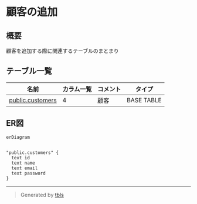 # 顧客の追加

## 概要

顧客を追加する際に関連するテーブルのまとまり

## テーブル一覧

| 名前 | カラム一覧 | コメント | タイプ |
| ---- | ------- | ------- | ---- |
| [public.customers](public.customers.md) | 4 | 顧客 | BASE TABLE |

## ER図

```mermaid
erDiagram


"public.customers" {
  text id
  text name
  text email
  text password
}
```

---

> Generated by [tbls](https://github.com/k1LoW/tbls)
